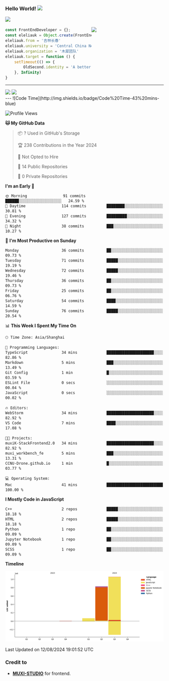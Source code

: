 ### Hello World!  <img src="https://github.com/sciencepal/sciencepal/blob/master/assets/Hi.gif" width="29px">
  ![](https://komarev.com/ghpvc/?username=konodioda727&label=Profile%20Visits&color=blue&style=for-the-badge)
</em></p>
<img align='right' src="https://media.giphy.com/media/M9gbBd9nbDrOTu1Mqx/giphy.gif" width="230">
```js
const FrontEndDeveloper = {};
const eleliauk = Object.create(FrontEndDeveloper)
eleliauk.from = '吉林长春'
eleliauk.university = 'Central China Normal University'
eleliauk.organization = '木犀团队'
eleliauk.target = function () {
    setTimeout(() => {
        OldSecond.identity = 'A better front-end engineer'
    }, Infinity)
}
```

---

<div>
  <img width="49%" src="https://github-readme-stats.vercel.app/api/wakatime?username=eleliauk&bg_color=2D3748&title_color=2F855A&icon_color=2F855A&text_color=ffffff&custom_title=Code%20Time%20Stats&langs_count=10&layout=compact"/>
  <!-- <img height="180em" src="https://github-readme-stats.vercel.app/api/top-langs/?username=eleliauk&layout=compact"/> -->
  <img width="49%" src="https://github-readme-stats.vercel.app/api?username=eleliauk&show_icons=true&include_all_commits=true&count_private=true"/>
</div>
---
<!--START_SECTION:waka-->
![Code Time](http://img.shields.io/badge/Code%20Time-43%20mins-blue)

![Profile Views](http://img.shields.io/badge/Profile%20Views-207-blue)

**🐱 My GitHub Data** 

> 📦 ? Used in GitHub's Storage 
 > 
> 🏆 238 Contributions in the Year 2024
 > 
> 🚫 Not Opted to Hire
 > 
> 📜 14 Public Repositories 
 > 
> 🔑 0 Private Repositories 
 > 
**I'm an Early 🐤** 

```text
🌞 Morning                91 commits          ██████░░░░░░░░░░░░░░░░░░░   24.59 % 
🌆 Daytime                114 commits         ████████░░░░░░░░░░░░░░░░░   30.81 % 
🌃 Evening                127 commits         █████████░░░░░░░░░░░░░░░░   34.32 % 
🌙 Night                  38 commits          ███░░░░░░░░░░░░░░░░░░░░░░   10.27 % 
```
📅 **I'm Most Productive on Sunday** 

```text
Monday                   36 commits          ██░░░░░░░░░░░░░░░░░░░░░░░   09.73 % 
Tuesday                  71 commits          █████░░░░░░░░░░░░░░░░░░░░   19.19 % 
Wednesday                72 commits          █████░░░░░░░░░░░░░░░░░░░░   19.46 % 
Thursday                 36 commits          ██░░░░░░░░░░░░░░░░░░░░░░░   09.73 % 
Friday                   25 commits          ██░░░░░░░░░░░░░░░░░░░░░░░   06.76 % 
Saturday                 54 commits          ████░░░░░░░░░░░░░░░░░░░░░   14.59 % 
Sunday                   76 commits          █████░░░░░░░░░░░░░░░░░░░░   20.54 % 
```


📊 **This Week I Spent My Time On** 

```text
🕑︎ Time Zone: Asia/Shanghai

💬 Programming Languages: 
TypeScript               34 mins             █████████████████████░░░░   82.86 % 
Markdown                 5 mins              ███░░░░░░░░░░░░░░░░░░░░░░   13.49 % 
Git Config               1 min               █░░░░░░░░░░░░░░░░░░░░░░░░   03.59 % 
ESLint File              0 secs              ░░░░░░░░░░░░░░░░░░░░░░░░░   00.04 % 
JavaScript               0 secs              ░░░░░░░░░░░░░░░░░░░░░░░░░   00.02 % 

🔥 Editors: 
WebStorm                 34 mins             █████████████████████░░░░   82.92 % 
VS Code                  7 mins              ████░░░░░░░░░░░░░░░░░░░░░   17.08 % 

🐱‍💻 Projects: 
muxiK-StackFrontend2.0   34 mins             █████████████████████░░░░   82.92 % 
muxi_workbench_fe        5 mins              ███░░░░░░░░░░░░░░░░░░░░░░   13.31 % 
CCNU-Drone.github.io     1 min               █░░░░░░░░░░░░░░░░░░░░░░░░   03.77 % 

💻 Operating System: 
Mac                      41 mins             █████████████████████████   100.00 % 
```

**I Mostly Code in JavaScript** 

```text
C++                      2 repos             █████░░░░░░░░░░░░░░░░░░░░   18.18 % 
HTML                     2 repos             █████░░░░░░░░░░░░░░░░░░░░   18.18 % 
Python                   1 repo              ██░░░░░░░░░░░░░░░░░░░░░░░   09.09 % 
Jupyter Notebook         1 repo              ██░░░░░░░░░░░░░░░░░░░░░░░   09.09 % 
SCSS                     1 repo              ██░░░░░░░░░░░░░░░░░░░░░░░   09.09 % 
```



**Timeline**

![Lines of Code chart](https://raw.githubusercontent.com/eleliauk/eleliauk/main/assets/bar_graph.png)


 Last Updated on 12/08/2024 19:01:52 UTC
<!--END_SECTION:waka-->

<!-- Credit -->
### Credit to 
- [**MUXI-STUDIO**](https://muxi-tech.xyz/) for frontend. 

<!---
eleliauk/eleliauk is a ✨ special ✨ repository because its `README.md` (this file) appears on your GitHub profile.
You can click the Preview link to take a look at your changes.
--->
